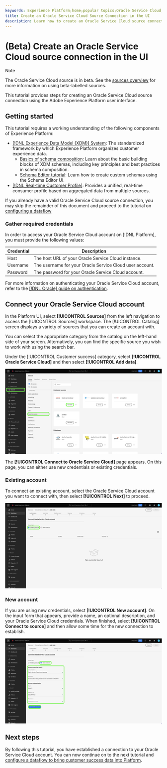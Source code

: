 ```yaml
---
keywords: Experience Platform;home;popular topics;Oracle Service Cloud;oracle service cloud
title: Create an Oracle Service Cloud Source Connection in the UI
description: Learn how to create an Oracle Service Cloud source connection using the Adobe Experience Platform UI.
---
```

# (Beta) Create an Oracle Service Cloud source connection in the UI

>[!NOTE]
>
>The Oracle Service Cloud source is in beta. See the [sources overview](../../../../home.md#terms-and-conditions) for more information on using beta-labelled sources.

This tutorial provides steps for creating an Oracle Service Cloud source connection using the Adobe Experience Platform user interface.

## Getting started

This tutorial requires a working understanding of the following components of Experience Platform:

* [[!DNL Experience Data Model (XDM)] System](../../../../../xdm/home.md): The standardized framework by which Experience Platform organizes customer experience data.
  * [Basics of schema composition](../../../../../xdm/schema/composition.md): Learn about the basic building blocks of XDM schemas, including key principles and best practices in schema composition.
  * [Schema Editor tutorial](../../../../../xdm/tutorials/create-schema-ui.md): Learn how to create custom schemas using the Schema Editor UI.
*   [[!DNL Real-time Customer Profile]](../../../../../profile/home.md): Provides a unified, real-time consumer profile based on aggregated data from multiple sources.

If you already have a valid Oracle Service Cloud source connection, you may skip the remainder of this document and proceed to the tutorial on [configuring a dataflow](../../dataflow/customer-success.md)

### Gather required credentials

In order to access your Oracle Service Cloud account on [!DNL Platform], you must provide the following values:

| Credential | Description |
| ---------- | ----------- |
| Host | The host URL of your Oracle Service Cloud instance. |
| Username | The username for your Oracle Service Cloud user account. |
| Password | The password for your Oracle Service Cloud account. |

For more information on authenticating your Oracle Service Cloud account, refer to the [[!DNL Oracle] guide on authentication](https://docs.oracle.com/en/cloud/saas/b2c-service/20c/cxska/OKCS_Authenticate_and_Authorize.html).

## Connect your Oracle Service Cloud account

In the Platform UI, select **[!UICONTROL Sources]** from the left navigation to access the [!UICONTROL Sources] workspace. The [!UICONTROL Catalog] screen displays a variety of sources that you can create an account with.

You can select the appropriate category from the catalog on the left-hand side of your screen. Alternatively, you can find the specific source you wish to work with using the search bar.

Under the [!UICONTROL Customer success] category, select **[!UICONTROL Oracle Service Cloud]** and then select **[!UICONTROL Add data]**.

![The sources catalog with the Oracle Service Cloud source highlighted.](../../../../images/tutorials/create/oracle-service-cloud/catalog.png)

The **[!UICONTROL Connect to Oracle Service Cloud]** page appears. On this page, you can either use new credentials or existing credentials.

### Existing account

To connect an existing account, select the Oracle Service Cloud account you want to connect with, then select **[!UICONTROL Next]** to proceed.

![The existing account interface.](../../../../images/tutorials/create/oracle-service-cloud/existing.png)

### New account

If you are using new credentials, select **[!UICONTROL New account]**. On the input form that appears, provide a name, an optional description, and your Oracle Service Cloud credentials. When finished, select **[!UICONTROL Connect to source]** and then allow some time for the new connection to establish.

![The new account interface with placeholder values for.](../../../../images/tutorials/create/oracle-service-cloud/new.png)

## Next steps

By following this tutorial, you have established a connection to your Oracle Service Cloud account. You can now continue on to the next tutorial and [configure a dataflow to bring customer success data into Platform](../../dataflow/crm.md).
